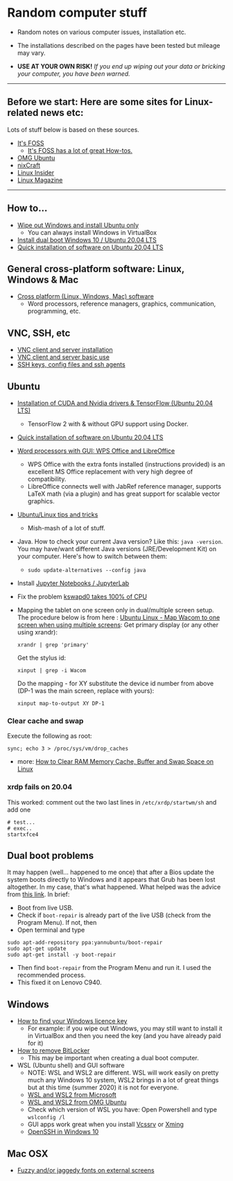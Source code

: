 # Random computer stuff

- Random notes on various computer issues, installation etc.  
- The installations described on the pages have been tested but mileage may vary.

- **USE AT YOUR OWN RISK!** *If you end up wiping out your data or bricking your computer, you have been warned.*

----------------------

## Before we start: Here are some sites for Linux-related news etc:
Lots of stuff below is based on these sources. 

- [It's FOSS](https://itsfoss.com)
  - [It's FOSS has a lot of great How-tos.](https://itsfoss.com/category/how-to/)
- [OMG Ubuntu](https://www.omgubuntu.co.uk/)
- [nixCraft](https://www.cyberciti.biz/)
- [Linux Insider](https://linuxinsider.com/)
- [Linux Magazine](https://www.linux-magazine.com)

---------------------

## How to...

- [Wipe out Windows and install Ubuntu only](ubuntu/new-computer-linux-only-win-preinstalled.md)
  - You can always install Windows in VirtualBox
- [Install dual boot Windows 10 / Ubuntu 20.04 LTS](dual-boot-ubuntu-Windows10.md)
- [Quick installation of software on Ubuntu 20.04 LTS](ubuntu/fast-software-installation.md)

## General cross-platform software: Linux, Windows & Mac

- [Cross platform (Linux, Windows, Mac) software](cross-platform-software.md)
  - Word processors, reference managers, graphics, communication, programming, etc.

## VNC, SSH, etc

- [VNC client and server installation](vnc-installation.md)
- [VNC client and server basic use](vnc-how-to-use.md)
- [SSH keys, config files and ssh agents](ssh-keys.md)

## Ubuntu

- [Installation of CUDA and Nvidia drivers & TensorFlow (Ubuntu 20.04 LTS)](ubuntu/cuda-and-nvidia-drivers.md)
  - TensorFlow 2 with & without GPU support using Docker.
- [Quick installation of software on Ubuntu 20.04 LTS](ubuntu/fast-software-installation.md)
- [Word processors with GUI: WPS Office and LibreOffice](ubuntu/word-processors-with-gui.md)
  - WPS Office with the extra fonts installed (instructions provided) is an excellent MS Office replacement with very high degree of compatibility.
  - LibreOffice connects well with JabRef reference manager, supports LaTeX math (via a plugin) and has great support for scalable vector graphics.
- [Ubuntu/Linux tips and tricks](ubuntu/ubuntu-tips-and-tricks.md)
  - Mish-mash of a lot of stuff.

- Java. How to check your current Java version? Like this: `java -version`. You may have/want different Java versions (JRE/Development Kit) on your computer.   Here's how to switch between them:
   - `sudo update-alternatives --config java`

- Install [Jupyter Notebooks / JupyterLab](ubuntu/jupyter-notebooks.md)

- Fix the problem [kswapd0 takes 100% of CPU](ubuntu/swap.md)

- Mapping the tablet on one screen only in dual/multiple screen setup. The procedure below is from here : [Ubuntu Linux - Map Wacom to one screen when using multiple screens](https://feldspaten.org/2017/05/06/ubuntu-linux-map-wacom-to-one-screen-when-using-multiple-screens/):
  Get primary display (or any other using xrandr):
  ```
  xrandr | grep 'primary'
  ```
  Get the stylus id:
  ```
  xinput | grep -i Wacom
  ```
  Do the mapping - for XY substitute the device id number from above (DP-1 was the main screen, replace with yours):
  ```
  xinput map-to-output XY DP-1
  ```
  
### Clear cache and swap

Execute the following as root:
```
sync; echo 3 > /proc/sys/vm/drop_caches 
```
- more: [How to Clear RAM Memory Cache, Buffer and Swap Space on Linux](https://www.tecmint.com/clear-ram-memory-cache-buffer-and-swap-space-on-linux/)

  
### xrdp fails on 20.04
This worked: comment out the two last lines in `/etc/xrdp/startwm/sh` and add one
```
# test...
# exec..
startxfce4
```


## Dual boot problems

It may happen (well... happened to me once) that after a Bios update the system boots directly to Windows and it appears that Grub has been lost altogether. In my case, that's what happened. What helped was the advice from [this link](https://www.reddit.com/r/kde/comments/auctv3/kde_neon_no_boot_manager/). In brief: 
- Boot from live USB.
- Check if `boot-repair` is already part of the live USB (check from the Program Menu). If not, then
- Open terminal and type 
```
sudo apt-add-repository ppa:yannubuntu/boot-repair
sudo apt-get update
sudo apt-get install -y boot-repair
```
- Then find `boot-repair` from the Program Menu and run it. I used the recommended process.
- This fixed it on Lenovo C940.

## Windows

- [How to find your Windows licence key](windows-licence-key.md)
  - For example: if you wipe out Windows, you may still want to install it in VirtualBox and then you need the key (and you have already paid for it)
- [How to remove BitLocker](windows/bitlocker.md)
  - This may be important when creating a dual boot computer.
- WSL (Ubuntu shell) and GUI software
  - NOTE: WSL and WSL2 are different. WSL will work easily on pretty much any Windows 10 system, WSL2 brings in a lot of great things but at this time (summer 2020) it is not for everyone.
  - [WSL and WSL2 from Microsoft](https://docs.microsoft.com/en-us/windows/wsl/install-win10)
  - [WSL and WSL2 from OMG Ubuntu](https://www.omgubuntu.co.uk/how-to-install-wsl2-on-windows-10)
  - Check which version of WSL you have: Open Powershell and type `wslconfig /l`
  - GUI apps work great when you install [Vcssrv](https://sourceforge.net/projects/vcxsrv/) or [Xming](https://sourceforge.net/projects/xming/)
  - [OpenSSH in Windows 10](windows/openssh-windows.md)


## Mac OSX
- [Fuzzy and/or jaggedy fonts on external screens](mac/blurry-fonts.md)
